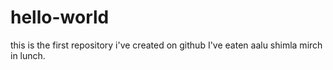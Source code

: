 # hello-world
this is the first repository i've created on github
I've eaten aalu shimla mirch in lunch.
